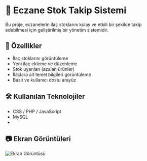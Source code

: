 # 💊 Eczane Stok Takip Sistemi

Bu proje, eczanelerin ilaç stoklarını kolay ve etkili bir şekilde takip edebilmesi için geliştirilmiş bir yönetim sistemidir.

## 🚀 Özellikler

- İlaç stoklarını görüntüleme  
- Yeni ilaç ekleme ve düzenleme  
- Stok uyarıları (azalan ürünler)  
- İlaçlara ait temel bilgileri görüntüleme  
- Basit ve kullanıcı dostu arayüz

## 🛠️ Kullanılan Teknolojiler

- CSS / PHP / JavaScript 
- MySQL
- 
## 📷 Ekran Görüntüleri

![Ekran Görüntüsü](image/anasayfa.png)
